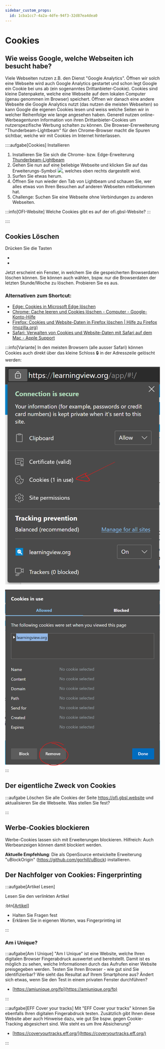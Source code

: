 ```yaml
---
sidebar_custom_props:
  id: 1cba1cc7-4a2a-4dfe-94f3-32d87ea4dea0
---
```


# Cookies

## Wie weiss Google, welche Webseiten ich besucht habe?

Viele Webseiten nutzen z.B. den Dienst "Google Analytics". Öffnen wir solch eine Webseite wird auch Google Analytics gestartet und schon legt Google ein Cookie bei uns ab (ein sogenanntes Drittanbieter-Cookie). Cookies sind kleine Datenpakete, welche eine Webseite auf dem lokalen Computer (genau genommen im Browser) speichert. Öffnen wir danach eine andere Webseite die Google Analytics nutzt (das nutzen die meisten Webseiten) so kann Google die eigenen Cookies lesen und weiss welche Seiten wir in welcher Reihenfolge wie lange angesehen haben. Generell nutzen online-Werbeagenturen Information von ihren Drittanbieter-Cookies um nutzerspezifische Werbung schalten zu können. Die Browser-Ererweiterung "Thunderbeam-Lightbeam" für den Chrome-Browser macht die Spuren sichtbar, welche wir mit Cookies im Internet hinterlassen. 

::::aufgabe[Cookies]
Installieren 

1. Installieren Sie Sie sich die Chrome- bzw. Edge-Erweiterung [Thunderbeam-Lightbeam](https://chrome.google.com/webstore/detail/thunderbeam-lightbeam-for/hjkajeglckopdkbggdiajobpilgccgnj)
2. Gehen Sie nun auf eine beliebige Webseite und klicken Sie auf das Erweiterungs-Symbol ![](https://lh3.googleusercontent.com/bIuKg7YKbGflQ7CH8dgXMs5KHWfN7r5MIuJRfZeVDzjqZEHdU4MhGt3dC2wr4BZcpk4jAavkVYtW854UkHzEInib=w128-h128-e365-rj-sc0x00ffffff), welches oben rechts dargestellt wird.
3. Surfen Sie etwas herum.
4. Öffnen Sie nun wieder den Tab von Lightbeam und schauen Sie, wer alles etwas von Ihren Besuchen auf anderen Webseiten mitbekommen hat.
5. Challenge: Suchen Sie eine Webseite ohne Verbindungen zu anderen Webseiten.

<Answer type="text" webKey="49ec2cb9-10ee-490e-ab24-39c74c1dc2ea" />


:::info[OFI-Website]
Welche Cookies gibt es auf der ofi.gbsl-Website?
:::

::::


## Cookies Löschen

Drücken Sie die Tasten
- [Windows]: Ctrl-Shift-Delete
- [Mac]: Cmd-Shift-Löschen ( ⌘+⇧+⌫)

Jetzt erscheint ein Fenster, in welchem Sie die gespeicherten Browserdaten löschen können. Sie können auch wählen, bspw. nur die Browserdaten der letzten Stunde/Woche zu löschen. Probieren Sie es aus.

### Alternativen zum Shortcut:

- [Edge: Cookies in Microsoft Edge löschen](https://support.microsoft.com/de-de/microsoft-edge/cookies-in-microsoft-edge-l%C3%B6schen-63947406-40ac-c3b8-57b9-2a946a29ae09)
- [Chrome: Cache leeren und Cookies löschen - Computer - Google-Konto-Hilfe](https://support.google.com/accounts/answer/32050?co=GENIE.Platform%3DDesktop&hl=de)
- [Firefox: Cookies und Website-Daten in Firefox löschen | Hilfe zu Firefox (mozilla.org)](https://support.mozilla.org/de/kb/cookies-und-website-daten-in-firefox-loschen)
- [Safari: Verwalten von Cookies und Website-Daten mit Safari auf dem Mac - Apple Support](https://support.apple.com/de-ch/guide/safari/sfri11471/mac)


:::info[Variante]
In den meisten Browsern (alle ausser Safari) können Cookies auch direkt über das kleine Schloss 🔒 in der Adresszeile gelöscht werden:

![](images/delete_cookies_1.png)

![](images/delete_cookies_2.png)
:::

## Der eigentliche Zweck von Cookies

:::aufgabe
Löschen Sie alle Cookies der Seite https://ofi.gbsl.website und aktualisieren Sie die Webseite. Was stellen Sie fest?

<Answer type="text" webKey="355d500a-dfed-43a9-8f32-6f11fc37bdf9" />
:::

## Werbe-Cookies blockieren

Werbe-Cookies lassen sich mit Erweiterungen blockieren. Hilfreich: Auch Werbeanzeigen können damit blockiert werden.

**Aktuelle Empfehlung**: Die als OpenSource entwickelte Erweiterung "uBlockOrigin" (https://github.com/gorhill/uBlock) installieren.


## Der Nachfolger von Cookies: Fingerprinting

:::aufgabe[Artikel Lesen]

Lesen Sie den verlinkten Artikel

:btn[[Artikel](https://traffective.com/2020/09/01/browser-fingerprinting/)]

- Halten Sie Fragen fest
- Erklären Sie in eigenen Worten, was Fingerprinting ist


<Answer type="text" webKey="dfd05310-10e3-4b5d-bdeb-cd5b72978417" />

:::

### Am i Unique?

:::aufgabe[Am I Unique]
"Am I Unique" ist eine Website, welche Ihren digitalen Browser Fingerabdruck auswertet und bereitstellt. Damit ist es möglich zu sehen, welche Informationen durch das Aufrufen einer Website preisgegeben werden. Testen Sie Ihren Browser - wie gut sind Sie identifizierbar? Wie sieht das Resultat auf Ihrem Smartphone aus? Ändert sich etwas, wenn Sie den Test in einem privaten Fenster durchführen?

- [https://amiunique.org/fp](https://amiunique.org/fp)

<Answer type="text" webKey="c627366f-ebdd-4df0-a50a-468fbba30a5f" />
:::

:::aufgabe[EFF Cover your tracks]
Mit "EFF Cover your tracks" können Sie ebenfalls Ihren digitalen Fingerabdruck testen. Zusätzlich gibt Ihnen diese Website aber auch Hinweise dazu, wie gut Sie bspw. gegen Cookie-Tracking abgesichert sind. Wie steht es um Ihre Absicherung?

- [https://coveryourtracks.eff.org/](https://coveryourtracks.eff.org/)

<Answer type="text" webKey="7aaef1f4-ebc2-4809-bcf2-cbe6540be1d1" />

:::
